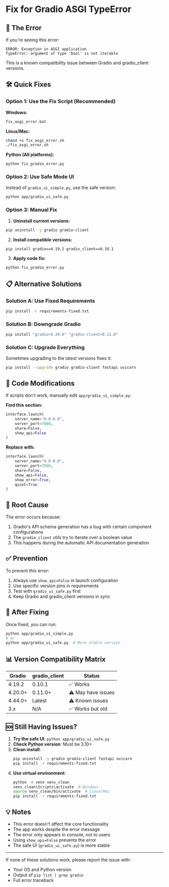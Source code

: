 # Fix for Gradio ASGI TypeError

## 🚨 The Error

If you're seeing this error:
```
ERROR: Exception in ASGI application
TypeError: argument of type 'bool' is not iterable
```

This is a known compatibility issue between Gradio and gradio_client versions.

## 🛠️ Quick Fixes

### Option 1: Use the Fix Script (Recommended)

**Windows:**
```cmd
fix_asgi_error.bat
```

**Linux/Mac:**
```bash
chmod +x fix_asgi_error.sh
./fix_asgi_error.sh
```

**Python (All platforms):**
```bash
python fix_gradio_error.py
```

### Option 2: Use Safe Mode UI

Instead of `gradio_ui_simple.py`, use the safe version:
```bash
python app/gradio_ui_safe.py
```

### Option 3: Manual Fix

1. **Uninstall current versions:**
```bash
pip uninstall -y gradio gradio-client
```

2. **Install compatible versions:**
```bash
pip install gradio==4.19.2 gradio_client==0.10.1
```

3. **Apply code fix:**
```bash
python fix_gradio_error.py
```

## 📋 Alternative Solutions

### Solution A: Use Fixed Requirements

```bash
pip install -r requirements-fixed.txt
```

### Solution B: Downgrade Gradio

```bash
pip install "gradio<4.20.0" "gradio-client<0.11.0"
```

### Solution C: Upgrade Everything

Sometimes upgrading to the latest versions fixes it:
```bash
pip install --upgrade gradio gradio-client fastapi uvicorn
```

## 🔧 Code Modifications

If scripts don't work, manually edit `app/gradio_ui_simple.py`:

**Find this section:**
```python
interface.launch(
    server_name="0.0.0.0",
    server_port=7860,
    share=False,
    show_api=False
)
```

**Replace with:**
```python
interface.launch(
    server_name="0.0.0.0",
    server_port=7860,
    share=False,
    show_api=False,
    show_error=True,
    quiet=True
)
```

## 🎯 Root Cause

The error occurs because:
1. Gradio's API schema generation has a bug with certain component configurations
2. The `gradio_client` utils try to iterate over a boolean value
3. This happens during the automatic API documentation generation

## ✅ Prevention

To prevent this error:
1. Always use `show_api=False` in launch configuration
2. Use specific version pins in requirements
3. Test with `gradio_ui_safe.py` first
4. Keep Gradio and gradio_client versions in sync

## 🚀 After Fixing

Once fixed, you can run:
```bash
python app/gradio_ui_simple.py
# or
python app/gradio_ui_safe.py  # More stable version
```

## 📊 Version Compatibility Matrix

| Gradio | gradio_client | Status |
|--------|---------------|--------|
| 4.19.2 | 0.10.1 | ✅ Works |
| 4.20.0+ | 0.11.0+ | ⚠️ May have issues |
| 4.44.0+ | Latest | ⚠️ Known issues |
| 3.x | N/A | ✅ Works but old |

## 🆘 Still Having Issues?

1. **Try the safe UI**: `python app/gradio_ui_safe.py`
2. **Check Python version**: Must be 3.10+
3. **Clean install**:
   ```bash
   pip uninstall -y gradio gradio-client fastapi uvicorn
   pip install -r requirements-fixed.txt
   ```
4. **Use virtual environment**:
   ```bash
   python -m venv venv_clean
   venv_clean\Scripts\activate  # Windows
   source venv_clean/bin/activate  # Linux/Mac
   pip install -r requirements-fixed.txt
   ```

## 💡 Notes

- This error doesn't affect the core functionality
- The app works despite the error message
- The error only appears in console, not to users
- Using `show_api=False` prevents the error
- The safe UI (`gradio_ui_safe.py`) is more stable

---

If none of these solutions work, please report the issue with:
- Your OS and Python version
- Output of `pip list | grep gradio`
- Full error traceback
